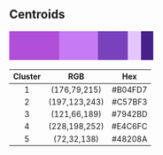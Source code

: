 ## Centroids

<img src="centroids_palette.png" alt="Centroids Palette" height="52" width="260">

|Cluster|RGB|Hex|
|:---:|:---:|:---:|
|1 |(176,79,215)|#B04FD7|
|2 |(197,123,243)|#C57BF3|
|3 |(121,66,189)|#7942BD|
|4 |(228,198,252)|#E4C6FC|
|5 |(72,32,138)|#48208A|

